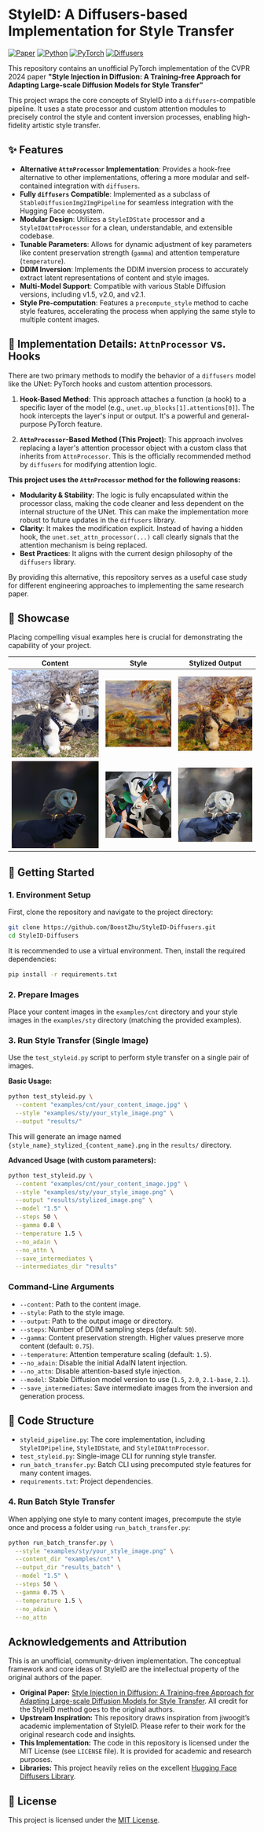 # StyleID: A Diffusers-based Implementation for Style Transfer

[![Paper](https://img.shields.io/badge/paper-CVPR'24-blue)](https://arxiv.org/abs/2404.09468)
[![Python](https://img.shields.io/badge/Python-3.8+-green.svg)](https://www.python.org/)
[![PyTorch](https://img.shields.io/badge/PyTorch-2.0+-ee4c2c.svg)](https://pytorch.org/)
[![Diffusers](https://img.shields.io/badge/%F0%9F%A4%97%20Hugging%20Face-Diffusers-yellow)](https://github.com/huggingface/diffusers)

This repository contains an unofficial PyTorch implementation of the CVPR 2024 paper **"Style Injection in Diffusion: A Training-free Approach for Adapting Large-scale Diffusion Models for Style Transfer"** 

This project wraps the core concepts of StyleID into a `diffusers`-compatible pipeline. It uses a state processor and custom attention modules to precisely control the style and content inversion processes, enabling high-fidelity artistic style transfer.

## ✨ Features

- **Alternative `AttnProcessor` Implementation**: Provides a hook-free alternative to other implementations, offering a more modular and self-contained integration with `diffusers`.
- **Fully `diffusers` Compatible**: Implemented as a subclass of `StableDiffusionImg2ImgPipeline` for seamless integration with the Hugging Face ecosystem.
- **Modular Design**: Utilizes a `StyleIDState` processor and a `StyleIDAttnProcessor` for a clean, understandable, and extensible codebase.
- **Tunable Parameters**: Allows for dynamic adjustment of key parameters like content preservation strength (`gamma`) and attention temperature (`temperature`).
- **DDIM Inversion**: Implements the DDIM inversion process to accurately extract latent representations of content and style images.
- **Multi-Model Support**: Compatible with various Stable Diffusion versions, including v1.5, v2.0, and v2.1.
- **Style Pre-computation**: Features a `precompute_style` method to cache style features, accelerating the process when applying the same style to multiple content images.

## 🔧 Implementation Details: `AttnProcessor` vs. Hooks

There are two primary methods to modify the behavior of a `diffusers` model like the UNet: PyTorch hooks and custom attention processors.

1.  **Hook-Based Method**: This approach attaches a function (a hook) to a specific layer of the model (e.g., `unet.up_blocks[1].attentions[0]`). The hook intercepts the layer's input or output. It's a powerful and general-purpose PyTorch feature.

2.  **`AttnProcessor`-Based Method (This Project)**: This approach involves replacing a layer's attention processor object with a custom class that inherits from `AttnProcessor`. This is the officially recommended method by `diffusers` for modifying attention logic.

**This project uses the `AttnProcessor` method for the following reasons:**

- **Modularity & Stability**: The logic is fully encapsulated within the processor class, making the code cleaner and less dependent on the internal structure of the UNet. This can make the implementation more robust to future updates in the `diffusers` library.
- **Clarity**: It makes the modification explicit. Instead of having a hidden hook, the `unet.set_attn_processor(...)` call clearly signals that the attention mechanism is being replaced.
- **Best Practices**: It aligns with the current design philosophy of the `diffusers` library.

By providing this alternative, this repository serves as a useful case study for different engineering approaches to implementing the same research paper.

## 🎨 Showcase

Placing compelling visual examples here is crucial for demonstrating the capability of your project.

| Content | Style | Stylized Output |
| :---: | :---: | :---: |
| ![Content Image 3](examples/cnt/3.jpg) | ![Style Image Sea Landscape](examples/sty/Sea_Landscape.png) | ![Stylized Output 3](examples/3.png) |
| ![Content Image 2](examples/cnt/2.jpg) | ![Style Image Udnie](examples/sty/udnie.png) | ![Stylized Output 2](examples/2.png) |

## 🚀 Getting Started

### 1. Environment Setup

First, clone the repository and navigate to the project directory:
```bash
git clone https://github.com/BoostZhu/StyleID-Diffusers.git
cd StyleID-Diffusers
```

It is recommended to use a virtual environment. Then, install the required dependencies:
```bash
pip install -r requirements.txt
```

### 2. Prepare Images

Place your content images in the `examples/cnt` directory and your style images in the `examples/sty` directory (matching the provided examples).

### 3. Run Style Transfer (Single Image)

Use the `test_styleid.py` script to perform style transfer on a single pair of images.

**Basic Usage:**
```bash
python test_styleid.py \
  --content "examples/cnt/your_content_image.jpg" \
  --style "examples/sty/your_style_image.png" \
  --output "results/"
```
This will generate an image named `{style_name}_stylized_{content_name}.png` in the `results/` directory.

**Advanced Usage (with custom parameters):**
```bash
python test_styleid.py \
  --content "examples/cnt/your_content_image.jpg" \
  --style "examples/sty/your_style_image.png" \
  --output "results/stylized_image.png" \
  --model "1.5" \
  --steps 50 \
  --gamma 0.8 \
  --temperature 1.5 \
  --no_adain \
  --no_attn \
  --save_intermediates \
  --intermediates_dir "results"
```

### Command-Line Arguments

- `--content`: Path to the content image.
- `--style`: Path to the style image.
- `--output`: Path to the output image or directory.
- `--steps`: Number of DDIM sampling steps (default: `50`).
- `--gamma`: Content preservation strength. Higher values preserve more content (default: `0.75`).
- `--temperature`: Attention temperature scaling (default: `1.5`).
- `--no_adain`: Disable the initial AdaIN latent injection.
- `--no_attn`: Disable attention-based style injection.
- `--model`: Stable Diffusion model version to use (`1.5`, `2.0`, `2.1-base`, `2.1`).
- `--save_intermediates`: Save intermediate images from the inversion and generation process.

## 🔧 Code Structure

- `styleid_pipeline.py`: The core implementation, including `StyleIDPipeline`, `StyleIDState`, and `StyleIDAttnProcessor`.
- `test_styleid.py`: Single-image CLI for running style transfer.
- `run_batch_transfer.py`: Batch CLI using precomputed style features for many content images.
- `requirements.txt`: Project dependencies.

### 4. Run Batch Style Transfer

When applying one style to many content images, precompute the style once and process a folder using `run_batch_transfer.py`:

```bash
python run_batch_transfer.py \
  --style "examples/sty/your_style_image.png" \
  --content_dir "examples/cnt" \
  --output_dir "results_batch" \
  --model "1.5" \
  --steps 50 \
  --gamma 0.75 \
  --temperature 1.5 \
  --no_adain \
  --no_attn
```

##  Acknowledgements and Attribution

This is an unofficial, community-driven implementation. The conceptual framework and core ideas of StyleID are the intellectual property of the original authors of the paper.

- **Original Paper:** [Style Injection in Diffusion: A Training-free Approach for Adapting Large-scale Diffusion Models for Style Transfer](https://openaccess.thecvf.com/content/CVPR2024/html/Chung_Style_Injection_in_Diffusion_A_Training-free_Approach_for_Adapting_Large-scale_CVPR_2024_paper.html). All credit for the StyleID method goes to the original authors.
- **Upstream Inspiration:** This repository draws inspiration from jiwoogit’s academic implementation of StyleID. Please refer to their work for the original research code and insights.
- **This Implementation:** The code in this repository is licensed under the MIT License (see `LICENSE` file). It is provided for academic and research purposes.
- **Libraries:** This project heavily relies on the excellent [Hugging Face Diffusers Library](https://github.com/huggingface/diffusers).

## 📄 License 

This project is licensed under the [MIT License](LICENSE).
